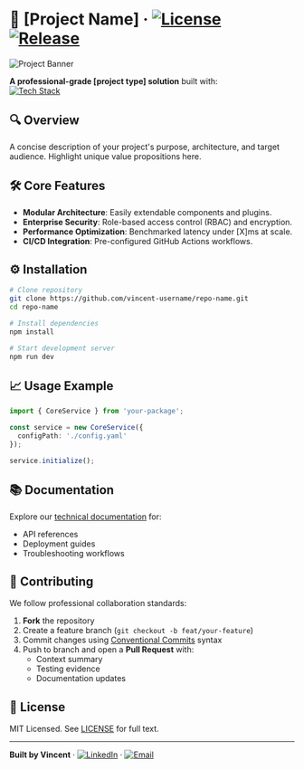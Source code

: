 # 📂 [Project Name] · [![License](https://img.shields.io/badge/License-MIT-blue.svg)](https://opensource.org/licenses/MIT) [![Release](https://img.shields.io/github/v/release/vincent-username/repo-name)](https://github.com/vincent-username/repo-name/releases)

![Project Banner](assets/banner.png) <!-- Replace with your banner path -->

**A professional-grade [project type] solution** built with:  
[![Tech Stack](https://skillicons.dev/icons?i=react,ts,nodejs,tailwind,aws,postgres)](https://skillicons.dev)

## 🔍 Overview
A concise description of your project's purpose, architecture, and target audience. Highlight unique value propositions here.

## 🛠️ Core Features
- **Modular Architecture**: Easily extendable components and plugins.
- **Enterprise Security**: Role-based access control (RBAC) and encryption.
- **Performance Optimization**: Benchmarked latency under [X]ms at scale.
- **CI/CD Integration**: Pre-configured GitHub Actions workflows.

## ⚙️ Installation
```bash
# Clone repository
git clone https://github.com/vincent-username/repo-name.git
cd repo-name

# Install dependencies
npm install

# Start development server
npm run dev
```

## 📈 Usage Example
```typescript
import { CoreService } from 'your-package';

const service = new CoreService({
  configPath: './config.yaml'
});

service.initialize();
```

## 📚 Documentation
Explore our [technical documentation](https://docs.yourproject.com) for:
- API references
- Deployment guides
- Troubleshooting workflows

## 🤝 Contributing
We follow professional collaboration standards:
1. **Fork** the repository
2. Create a feature branch (`git checkout -b feat/your-feature`)
3. Commit changes using [Conventional Commits](https://www.conventionalcommits.org) syntax
4. Push to branch and open a **Pull Request** with:  
   - Context summary
   - Testing evidence
   - Documentation updates

## 📜 License
MIT Licensed. See [LICENSE](LICENSE) for full text.

---
**Built by Vincent** · [![LinkedIn](https://img.shields.io/badge/LinkedIn-0077B5?logo=linkedin)](https://linkedin.com/in/your-profile) · [![Email](https://img.shields.io/badge/Email-Contact%20Me-blue?logo=protonmail)](mailto:your@email.com)
